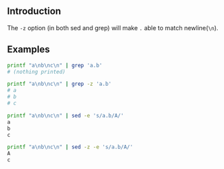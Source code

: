 ## Introduction

The `-z` option (in both sed and grep) will make `.` able to match newline(`\n`).

## Examples

```sh
printf "a\nb\nc\n" | grep 'a.b'
# (nothing printed)
```

```sh
printf "a\nb\nc\n" | grep -z 'a.b'
# a
# b
# c
```

```sh
printf "a\nb\nc\n" | sed -e 's/a.b/A/'
a
b
c
```

```sh
printf "a\nb\nc\n" | sed -z -e 's/a.b/A/'
A
c
```

